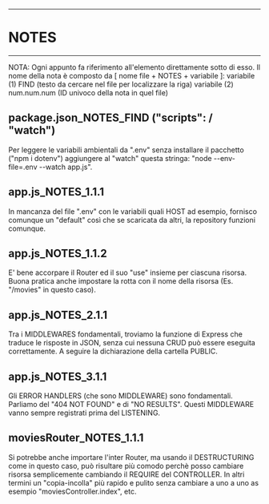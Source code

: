 *****************************************************************************************
# NOTES
*****************************************************************************************

NOTA:
    Ogni appunto fa riferimento all'elemento direttamente sotto di esso.
    Il nome della nota è composto da [ nome file + NOTES + variabile ]:
        variabile (1)
            FIND (testo da cercare nel file per localizzare la riga)
        variabile (2)
            num.num.num (ID univoco della nota in quel file)



## package.json_NOTES_FIND ("scripts": / "watch")
Per leggere le variabili ambientali da ".env" senza installare il pacchetto ("npm i dotenv") aggiungere al "watch" questa stringa: "node --env-file=.env --watch app.js".

## app.js_NOTES_1.1.1
In mancanza del file ".env" con le variabili quali HOST ad esempio, fornisco comunque un "default" così che se scaricata da altri, la repository funzioni comunque.

## app.js_NOTES_1.1.2
E' bene accorpare il Router ed il suo "use" insieme per ciascuna risorsa.
Buona pratica anche impostare la rotta con il nome della risorsa (Es. "/movies" in questo caso).

## app.js_NOTES_2.1.1
Tra i MIDDLEWARES fondamentali, troviamo la funzione di Express che traduce le risposte in JSON, senza cui nessuna CRUD può essere eseguita correttamente.
A seguire la dichiarazione della cartella PUBLIC.

## app.js_NOTES_3.1.1
Gli ERROR HANDLERS (che sono MIDDLEWARE) sono fondamentali. Parliamo del "404 NOT FOUND" e di "NO RESULTS".
Questi MIDDLEWARE vanno sempre registrati prima del LISTENING.

## moviesRouter_NOTES_1.1.1
Si potrebbe anche importare l'inter Router, ma usando il DESTRUCTURING come in questo caso, può risultare più comodo perchè posso cambiare risorsa semplicemente cambiando il REQUIRE del CONTROLLER. In altri termini un "copia-incolla" più rapido e pulito senza cambiare a uno a uno as esempio "moviesController.index", etc.